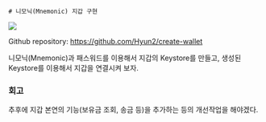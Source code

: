 	# 니모닉(Mnemonic) 지갑 구현

![](https://imgur.com/ctoJJDc.gif)

Github repository: https://github.com/Hyun2/create-wallet

니모닉(Mnemonic)과 패스워드를 이용해서 지갑의 Keystore를 만들고, 생성된 Keystore를 이용해서 지갑을 연결시켜 보자.



### 회고

추후에 지갑 본연의 기능(보유금 조회, 송금 등)을 추가하는 등의 개선작업을 해야겠다.